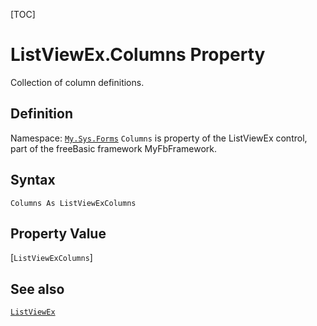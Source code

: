 [TOC]
# ListViewEx.Columns Property
Collection of column definitions.
## Definition
Namespace: [`My.Sys.Forms`](My.Sys.Forms.md)
`Columns` is property of the ListViewEx control, part of the freeBasic framework MyFbFramework.
## Syntax
```freeBasic
Columns As ListViewExColumns
```
## Property Value
[`ListViewExColumns`]
## See also
[`ListViewEx`](ListViewEx.md)
